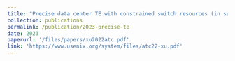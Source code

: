 ```yaml
---
title: "Precise data center TE with constrained switch resources (in submission)"
collection: publications
permalink: /publication/2023-precise-te
date: 2023
paperurl: '/files/papers/xu2022atc.pdf'
link: 'https://www.usenix.org/system/files/atc22-xu.pdf'
---
```

